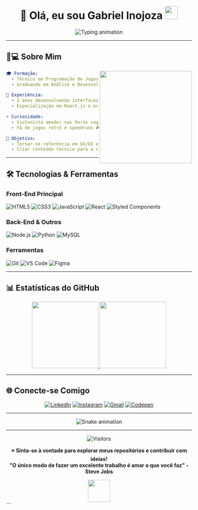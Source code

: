# <div align="center">👋 Olá, eu sou Gabriel Inojoza <img src="https://media.giphy.com/media/hvRJCLFzcasrR4ia7z/giphy.gif" width="35"></div>

<div align="center">
  <img src="https://readme-typing-svg.herokuapp.com?font=Fira+Code&size=26&duration=2800&pause=1000&color=00F72F&center=true&vCenter=true&width=500&height=60&lines=🚀+Desenvolvedor+Front+End;💡+Entusiasta+de+Tecnologia;🌱+Sempre+aprendendo+coisas+novas!;🌟+Bem-vindo(a)+ao+meu+GitHub!" alt="Typing animation">
</div>

---

## 🧑💻 **Sobre Mim**

<img align="right" src="https://media.giphy.com/media/qgQUggAC3Pfv687qPC/giphy.gif" width="250">

```yaml
🎓 Formação:
  - Técnico em Programação de Jogos Digitais (PJD)
  - Graduando em Análise e Desenvolvimento de Sistemas

💼 Experiência:
  - 2 anos desenvolvendo interfaces web responsivas
  - Especialização em React.js e ecossistema moderno

⚡ Curiosidade:
  - Violonista amador nas horas vagas 🎸
  - Fã de jogos retrô e speedruns 🎮

🚀 Objetivo:
  - Tornar-se referência em UX/UI e desenvolvimento performático
  - Criar conteúdo técnico para a comunidade brasileira
```

---

## 🛠 **Tecnologias & Ferramentas**

### **Front-End Principal**
![HTML5](https://img.shields.io/badge/-HTML5-E34F26?style=for-the-badge&logo=html5&logoColor=white)
![CSS3](https://img.shields.io/badge/-CSS3-1572B6?style=for-the-badge&logo=css3&logoColor=white)
![JavaScript](https://img.shields.io/badge/-JavaScript-F7DF1E?style=for-the-badge&logo=javascript&logoColor=black)
![React](https://img.shields.io/badge/-React-61DAFB?style=for-the-badge&logo=react&logoColor=black)
![Styled Components](https://img.shields.io/badge/-Styled_Components-DB7093?style=for-the-badge&logo=styled-components&logoColor=white)

### **Back-End & Outros**
![Node.js](https://img.shields.io/badge/-Node.js-339933?style=for-the-badge&logo=node.js&logoColor=white)
![Python](https://img.shields.io/badge/-Python-3776AB?style=for-the-badge&logo=python&logoColor=white)
![MySQL](https://img.shields.io/badge/-MySQL-4479A1?style=for-the-badge&logo=mysql&logoColor=white)

### **Ferramentas**
![Git](https://img.shields.io/badge/-Git-F05032?style=for-the-badge&logo=git&logoColor=white)
![VS Code](https://img.shields.io/badge/-VS_Code-007ACC?style=for-the-badge&logo=visual-studio-code&logoColor=white)
![Figma](https://img.shields.io/badge/-Figma-F24E1E?style=for-the-badge&logo=figma&logoColor=white)

---

## 📊 **Estatísticas do GitHub**

<div align="center">
  <a href="https://github.com/Inojoza28">
    <img height="180em" src="https://github-readme-stats.vercel.app/api?username=Inojoza28&show_icons=true&theme=vision-friendly-dark&include_all_commits=true&count_private=true&border_radius=15"/>
    <img height="180em" src="https://github-readme-stats.vercel.app/api/top-langs/?username=Inojoza28&layout=compact&theme=vision-friendly-dark&border_radius=15"/>
  </a>
</div>

---

## 🌐 **Conecte-se Comigo**

<div align="center">
  
[![LinkedIn](https://img.shields.io/badge/-LinkedIn-0077B5?style=for-the-badge&logo=linkedin&logoColor=white)](https://www.linkedin.com/in/gabrielinojoza/)
[![Instagram](https://img.shields.io/badge/-Instagram-E4405F?style=for-the-badge&logo=instagram&logoColor=white)](https://www.instagram.com/dev_inojoza_/)
[![Gmail](https://img.shields.io/badge/-Gmail-EA4335?style=for-the-badge&logo=gmail&logoColor=white)](mailto:carlosginojoza@gmail.com)
[![Codepen](https://img.shields.io/badge/-CodePen-000000?style=for-the-badge&logo=codepen&logoColor=white)](https://codepen.io/inojoza)

</div>

---

<div align="center">
  
![Snake animation](https://github.com/Inojoza28/Inojoza28/blob/output/github-contribution-grid-snake.svg)
  
</div>

---

<div align="center">
  
  ![Visitors](https://komarev.com/ghpvc/?username=Inojoza28&color=blueviolet&style=flat)
  
  **⭐ Sinta-se à vontade para explorar meus repositórios e contribuir com ideias!**  
  **"O único modo de fazer um excelente trabalho é amar o que você faz" - Steve Jobs**
  
  <img src="https://media.giphy.com/media/ZVik7pBtu9dNS/giphy.gif" width="60">
  
</div>
```
